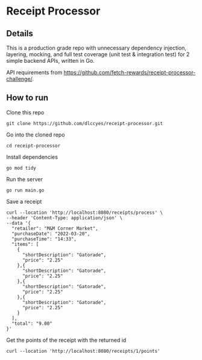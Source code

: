 # Receipt Processor

## Details

This is a production grade repo with unnecessary dependency injection, layering, mocking, and full test coverage (unit test & integration test) for 2 simple backend APIs, written in Go. 

API requirements from <https://github.com/fetch-rewards/receipt-processor-challenge/>.

## How to run

Clone this repo

```
git clone https://github.com/dlccyes/receipt-processor.git
```

Go into the cloned repo

```
cd receipt-processor
```

Install dependencies

```
go mod tidy
```

Run the server

```
go run main.go
```

Save a receipt

```
curl --location 'http://localhost:8080/receipts/process' \
--header 'Content-Type: application/json' \
--data '{
  "retailer": "M&M Corner Market",
  "purchaseDate": "2022-03-20",
  "purchaseTime": "14:33",
  "items": [
    {
      "shortDescription": "Gatorade",
      "price": "2.25"
    },{
      "shortDescription": "Gatorade",
      "price": "2.25"
    },{
      "shortDescription": "Gatorade",
      "price": "2.25"
    },{
      "shortDescription": "Gatorade",
      "price": "2.25"
    }
  ],
  "total": "9.00"
}'
```

Get the points of the receipt with the returned id

```
curl --location 'http://localhost:8080/receipts/1/points'
```
